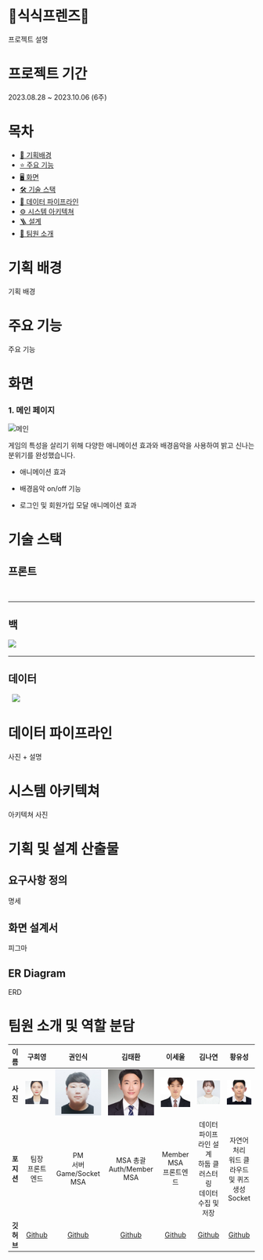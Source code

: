 # 🐰식식프렌즈📆

프로젝트 설명

# 프로젝트 기간

2023.08.28 ~ 2023.10.06 (6주)

# 목차

- [🎯 기획배경](#subject)
- [⭐️ 주요 기능](#mainContents)
- [🖥️ 화면](#contents)
- [🛠️ 기술 스택](#skills)
- [💾 데이터 파이프라인](#dataPipelines)
- [⚙ 시스템 아키텍쳐](#systemArchitecture)
- [🪜 설계](#design)
- [👥 팀원 소개](#members)

# 기획 배경

<a name="subject"></a>

기획 배경

# 주요 기능

<a name="mainContents"></a>

주요 기능

# 화면

<a name="contents"></a>



### 1. 메인 페이지

![메인](/uploads/79fe71eca732b49aa6b99b98eae57cfb/메인.gif)

게임의 특성을 살리기 위해 다양한 애니메이션 효과와 배경음악을 사용하여 밝고 신나는 분위기를 완성했습니다.

- 애니메이션 효과

- 배경음악 on/off 기능

- 로그인 및 회원가입 모달 애니메이션 효과



# 기술 스택

<a name="skills"></a>

## 프론트

<img title="" src="https://img.shields.io/badge/Next.js-000000?style=for-the-badge&logo=nextdotjs&logoColor=white" alt="">

---

## 백

<img src="https://img.shields.io/badge/springboot-6DB33F?style=for-the-badge&logo=springboot&logoColor=white">

---

## 데이터

<img title="" src="https://img.shields.io/badge/hadoop-66CCFF?style=for-the-badge&logo=apachehadoop&logoColor=black" alt="">

<img title="" src="https://img.shields.io/badge/spark-E25A1C?style=for-the-badge&logo=apachespark&logoColor=white" alt="">

<img src="https://img.shields.io/badge/python-3776AB?style=for-the-badge&logo=python&logoColor=white">

<img title="" src="https://img.shields.io/badge/Docker-2496ED?style=for-the-badge&logo=docker&logoColor=white" alt="">

<img title="" src="https://img.shields.io/badge/Airflow-017CEE?style=for-the-badge&logo=apacheairflow&logoColor=white" alt=""> 



# 데이터 파이프라인

<a name="dataPipelines"></a>

사진 + 설명

# 시스템 아키텍쳐

<a name="systemArchitecture"></a>

아키텍쳐 사진

# 기획 및 설계 산출물

<a name="design"></a>

## 요구사항 정의

명세

## 화면 설계서

피그마

## ER Diagram

ERD

# 팀원 소개 및 역할 분담

<a name="members"></a>

| 이름      | **구희영**                                                                             | **권인식**                                                                                   | **김태환**                                                                                     | **이세울**                                                                                    | **김나연**                                                                                   | **황유성**                                                                                     |
|:-------:|:-----------------------------------------------------------------------------------:|:-----------------------------------------------------------------------------------------:|:-------------------------------------------------------------------------------------------:|:------------------------------------------------------------------------------------------:|:-----------------------------------------------------------------------------------------:|:-------------------------------------------------------------------------------------------:|
| **사진**  | <img title="" src="./assets/hy.png" alt="heeyoung" width="133" data-align="center"> | <img title="" src="./assets/image%20(4).png" alt="insik" width="201" data-align="center"> | <img title="" src="./assets/image%20(3).png" alt="taehwan" width="173" data-align="center"> | <img title="" src="./assets/image%20(6).png" alt="sewool" data-align="center" width="172"> | <img title="" src="./assets/image%20(5).png" alt="nayeon" data-align="center" width="94"> | <img title="" src="./assets/image%20(2).png" alt="yuseong" data-align="center" width="126"> |
| **포지션** | 팀장<br/>프론트엔드                                                                        | PM<br />서버<br/>Game/Socket MSA                                                            | MSA 총괄 <br />Auth/Member MSA                                                                | Member MSA<br />프론트엔드                                                                      | 데이터 파이프라인 설계<br />하둡 클러스터링 <br/>데이터 수집 및 저장                                               | 자연어처리 <br />워드 클라우드 및 퀴즈 생성 <br />Socket                                                    |
| **깃허브** | [Github](https://github.com/hi9900)                                                 | [Github](https://github.com/PassionSoftIan)                                               | [Github](https://github.com/kimta2hwan)                                                     | [Github](https://github.com/sl39)                                                          | [Github](https://github.com/nayeonxkim)                                                   | [Github](https://github.com/StarSein)                                                       |
